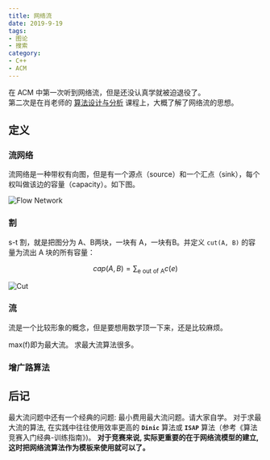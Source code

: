 ```yaml
---
title: 网络流
date: 2019-9-19
tags:
- 图论
- 搜索
category:
- C++
- ACM
---
```



在 ACM 中第一次听到网络流，但是还没认真学就被迫退役了。  
第二次是在肖老师的 [算法设计与分析](/计算机科学/Design_and_Analysis_of_Algorithms#网络流) 课程上，大概了解了网络流的思想。

## 定义

### 流网络

流网络是一种带权有向图，但是有一个源点（source）和一个汇点（sink），每个权叫做该边的容量（capacity）。如下图。

![Flow Network](flow_network.png)

### 割

s-t 割，就是把图分为 A、B两块，一块有 A，一块有B。并定义 `cut(A, B)` 的容量为流出 A 块的所有容量：

$$cap(A, B) = \sum_\text{e out of A} c(e)$$

![Cut](cut.png)

### 流

流是一个比较形象的概念，但是要想用数学顶一下来，还是比较麻烦。

max(f)即为最大流。
求最大流算法很多。

### 增广路算法

## 后记

最大流问题中还有一个经典的问题: 最小费用最大流问题。请大家自学。
对于求最大流的算法, 在实践中往往使用效率更高的 **`Dinic`** 算法或 **`ISAP`** 算法（参考《算法竞赛入门经典-训练指南》)。
**对于竞赛来说, 实际更重要的在于网络流模型的建立, 这时把网络流算法作为模板来使用就可以了。**
